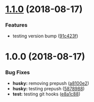# [1.1.0](https://github.com/asmith60/node-hapi-typescript-template/compare/1.0.0...1.1.0) (2018-08-17)


### Features

* testing version bump ([91c423f](https://github.com/asmith60/node-hapi-typescript-template/commit/91c423f))

# 1.0.0 (2018-08-17)


### Bug Fixes

* **husky:** removing prepush ([a8100e2](https://github.com/asmith60/node-hapi-typescript-template/commit/a8100e2))
* **husky:** testing prepush ([5878988](https://github.com/asmith60/node-hapi-typescript-template/commit/5878988))
* **test:** testing git hooks ([e8a1c88](https://github.com/asmith60/node-hapi-typescript-template/commit/e8a1c88))
